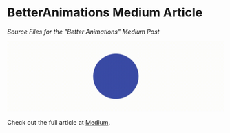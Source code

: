 # BetterAnimations Medium Article
*Source Files for the "Better Animations" Medium Post*

![Smooth Animation](/BetterAnimations/Assets/gifs/easeInOut.gif)

Check out the full article at [Medium](https://medium.com/@joncardasis/better-ios-animations-with-catransaction-72a7425673a6).
